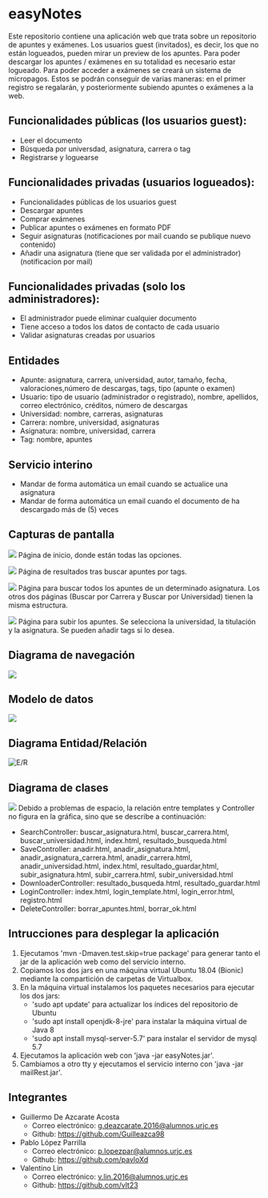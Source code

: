 # easyNotes

 Este repositorio contiene una aplicación web que trata sobre un repositorio de apuntes y exámenes.
 Los usuarios guest (invitados), es decir, los que no están logueados, pueden mirar un preview de los apuntes.
 Para poder descargar los apuntes / exámenes en su totalidad es necesario estar logueado.
 Para poder acceder a exámenes se creará un sistema de micropagos. Estos se podrán conseguir de varias maneras:
 en el primer registro se regalarán, y posteriormente subiendo apuntes o exámenes a la web.

## Funcionalidades públicas (los usuarios guest):
* Leer el documento
* Búsqueda por universdad, asignatura, carrera o tag
* Registrarse y loguearse

## Funcionalidades privadas (usuarios logueados):
* Funcionalidades públicas de los usuarios guest
* Descargar apuntes
* Comprar exámenes
* Publicar apuntes o exámenes en formato PDF
* Seguir asignaturas (notificaciones por mail cuando se publique nuevo contenido)
* Añadir una asignatura (tiene que ser validada por el administrador)(notificacion por mail)

## Funcionalidades privadas (solo los administradores):
* El administrador puede eliminar cualquier documento
* Tiene acceso a todos los datos de contacto de cada usuario
* Validar asignaturas creadas por usuarios

## Entidades
* Apunte: asignatura, carrera, universidad, autor, tamaño, fecha,  valoraciones,número de descargas, tags, tipo (apunte o examen)
* Usuario: tipo de usuario (administrador o registrado), nombre, apellidos, correo electrónico, créditos,
número de descargas
* Universidad: nombre, carreras, asignaturas
* Carrera: nombre, universidad, asignaturas
* Asignatura: nombre, universidad, carrera
* Tag: nombre, apuntes

## Servicio interino
* Mandar de forma automática un email cuando se actualice una asignatura
* Mandar de forma automática un email cuando el documento de ha descargado más de (5) veces


## Capturas de pantalla
![](resREADME/pag_inicio.png)
Página de inicio, donde están todas las opciones.

![](resREADME/pag_busqueda_resultado.png)
Página de resultados tras buscar apuntes por tags.

![](resREADME/pag_buscar_por_asignatura.png)
Página para buscar todos los apuntes de un determinado asignatura.
Los otros dos páginas (Buscar por Carrera y Buscar por Universidad) tienen la misma estructura.

![](resREADME/pag_subir_apunte.png)
Página para subir los apuntes. Se selecciona la universidad, la titulación y la asignatura.
Se pueden añadir tags si lo desea.

## Diagrama de navegación
![](resREADME/diagrama_navegacion.png)

## Modelo de datos
![](resREADME/modeloDatos.png)

## Diagrama Entidad/Relación
![E/R](resREADME/diagramaER.png)

## Diagrama de clases
![](resREADME/diagramaClases.png)
Debido a problemas de espacio, la relación entre templates y Controller no figura en la gráfica,
sino que se describe a continuación:
* SearchController: buscar_asignatura.html, buscar_carrera.html, buscar_universidad.html, index.html,
resultado_busqueda.html
* SaveController: anadir.html, anadir_asignatura.html, anadir_asignatura_carrera.html, anadir_carrera.html,
anadir_universidad.html, index.html, resultado_guardar,html, subir_asignatura.html, subir_carrera.html,
subir_universidad.html
* DownloaderController: resultado_busqueda.html, resultado_guardar.html
* LoginController: index.html, login_template.html, login_error.html, registro.html
* DeleteController: borrar_apuntes.html, borrar_ok.html

## Intrucciones para desplegar la aplicación
1. Ejecutamos 'mvn -Dmaven.test.skip=true package' para generar tanto
el jar de la aplicación web como del servicio interno.
2. Copiamos los dos jars en una máquina virtual Ubuntu 18.04 (Bionic) mediante
la compartición de carpetas de Virtualbox.
3. En la máquina virtual instalamos los paquetes necesarios para ejecutar los dos jars:
    * 'sudo apt update' para actualizar los índices del repositorio de Ubuntu
    * 'sudo apt install openjdk-8-jre' para instalar la máquina virtual de Java 8
    * 'sudo apt install mysql-server-5.7' para instalar el servidor de mysql 5.7
4. Ejecutamos la aplicación web con 'java -jar easyNotes.jar'.
5. Cambiamos a otro tty y ejecutamos el servicio interno con 'java -jar mailRest.jar'.

## Integrantes
* Guillermo De Azcarate Acosta
    * Correo electrónico: g.deazcarate.2016@alumnos.urjc.es
    * Github: https://github.com/Guilleazca98
* Pablo López Parrilla
    * Correo electrónico: p.lopezpar@alumnos.urjc.es
    * Github: https://github.com/pavloXd
* Valentino Lin
    * Correo electrónico: v.lin.2016@alumnos.urjc.es
    * Github: https://github.com/vlt23
